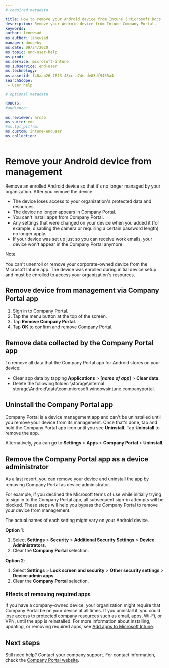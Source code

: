 ```yaml
---
# required metadata

title: How to remove your Android device from Intune | Microsoft Docs
description: Remove your Android device from Intune Company Portal.
keywords:
author: lenewsad
ms.author: lanewsad
manager: dougeby
ms.date: 09/24/2020
ms.topic: end-user-help
ms.prod:
ms.service: microsoft-intune
ms.subservice: end-user
ms.technology:
ms.assetid: f40aab26-7613-48cc-a74e-de83df9465a4
searchScope:
 - User help

# optional metadata

ROBOTS:   
#audience:

ms.reviewer: arnab
ms.suite: ems
#ms.tgt_pltfrm:
ms.custom: intune-enduser
ms.collection: 
---
```


# Remove your Android device from management  

Remove an enrolled Android device so that it's no longer managed by your organization. After you remove the device:  

* The device loses access to your organization's protected data and resources.
* The device no longer appears in Company Portal.
* You can't install apps from Company Portal.
* Any settings that were changed on your device when you added it (for example, disabling the camera or requiring a certain password length) no longer apply.  
* If your device was set up just so you can receive work emails, your device won't appear in the Company Portal anymore.

> [!NOTE]
> You can't unenroll or remove your corporate-owned device from the 
> Microsoft Intune app. The device was enrolled during initial device setup and must be enrolled to access your organization's resources.  

## Remove device from management via Company Portal app

1. Sign in to Company Portal.  
2. Tap the menu button at the top of the screen.
3. Tap **Remove Company Portal**.   
4.  Tap **OK** to confirm and remove Company Portal.   

## Remove data collected by the Company Portal app  

To remove all data that the Company Portal app for Android stores on your device:  

- Clear app data by tapping **Applications** > **[*name of app*]** > **Clear data**.
- Delete the following folder: \storage\internal storage\Android\data\com.microsoft.windowsintune.companyportal.  

## Uninstall the Company Portal app

Company Portal is a device management app and can't be uninstalled until you remove your device from its management. Once that's done, tap and hold the Company Portal app icon until you see **Uninstall**. Tap **Uninstall** to remove the app.    

Alternatively, you can go to **Settings** > **Apps** > **Company Portal** > **Uninstall**.  

## Remove the Company Portal app as a device administrator  

As a last resort, you can remove your device and uninstall the app by removing Company Portal as device administrator. 

For example, if you declined the Microsoft terms of use while initially trying to sign in to the Company Portal app, all subsequent sign-in attempts will be blocked. These steps will help you bypass the Company Portal to remove your device from management.    

The actual names of each setting might vary on your Android device.  

**Option 1**:  

1. Select **Settings** > **Security** > **Additional Security Settings** > **Device Administrators**.  
2. Clear the **Company Portal** selection.  

**Option 2**:

1. Select **Settings** > **Lock screen and security** > **Other security settings** > **Device admin apps**.
2. Clear the **Company Portal** selection.

### Effects of removing required apps  
If you have a company-owned device, your organization might require that Company Portal be on your device at all times. If you uninstall it, you could lose access to protected company resources such as email, apps, Wi-Fi, or VPN, until the app is reinstalled. For more information about installing, updating, or removing required apps, see [Add apps to Microsoft Intune](/intune/apps/apps-add#apps-that-are-added-automatically-by-intune).


## Next steps  

Still need help? Contact your company support. For contact information, check the [Company Portal website](https://go.microsoft.com/fwlink/?linkid=2010980).
